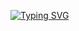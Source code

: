 [![Typing SVG](https://readme-typing-svg.demolab.com?font=Fira+Code&pause=1000&color=316DCA&random=false&width=435&lines=radioactive1337)](https://git.io/typing-svg)
